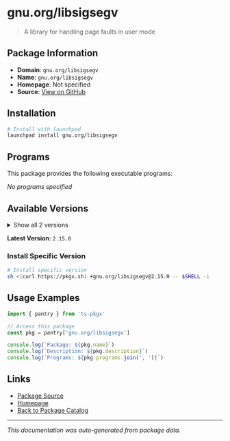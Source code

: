 # gnu.org/libsigsegv

> A library for handling page faults in user mode

## Package Information

- **Domain**: `gnu.org/libsigsegv`
- **Name**: `gnu.org/libsigsegv`
- **Homepage**: Not specified
- **Source**: [View on GitHub](https://github.com/pkgxdev/pantry/tree/main/projects/gnu.org/libsigsegv/package.yml)

## Installation

```bash
# Install with launchpad
launchpad install gnu.org/libsigsegv
```

## Programs

This package provides the following executable programs:

*No programs specified*

## Available Versions

<details>
<summary>Show all 2 versions</summary>

- `2.15.0`, `2.14.0`

</details>

**Latest Version**: `2.15.0`

### Install Specific Version

```bash
# Install specific version
sh <(curl https://pkgx.sh) +gnu.org/libsigsegv@2.15.0 -- $SHELL -i
```

## Usage Examples

```typescript
import { pantry } from 'ts-pkgx'

// Access this package
const pkg = pantry['gnu.org/libsigsegv']

console.log(`Package: ${pkg.name}`)
console.log(`Description: ${pkg.description}`)
console.log(`Programs: ${pkg.programs.join(', ')}`)
```

## Links

- [Package Source](https://github.com/pkgxdev/pantry/tree/main/projects/gnu.org/libsigsegv/package.yml)
- [Homepage](#)
- [Back to Package Catalog](../../../package-catalog.md)

---

*This documentation was auto-generated from package data.*
